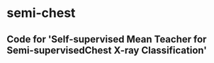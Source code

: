 # semi-chest
## Code for 'Self-supervised Mean Teacher for Semi-supervisedChest X-ray Classification'

